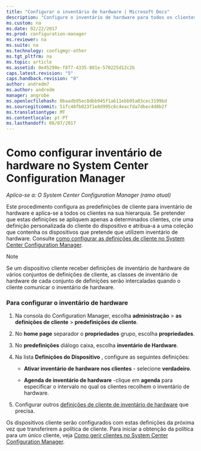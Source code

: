 ```yaml
---
title: "Configurar o inventário de hardware | Microsoft Docs"
description: "Configure o inventário de hardware para todos os clientes ou para uma coleção no System Center Configuration Manager."
ms.custom: na
ms.date: 02/22/2017
ms.prod: configuration-manager
ms.reviewer: na
ms.suite: na
ms.technology: configmgr-other
ms.tgt_pltfrm: na
ms.topic: article
ms.assetid: 0e45290e-f8f7-4335-801e-570225d12c2b
caps.latest.revision: "5"
caps.handback.revision: "0"
author: andredm7
ms.author: andredm
manager: angrobe
ms.openlocfilehash: 0baadb95ec8dbb945f1a611ebb95a03cec3199bd
ms.sourcegitcommit: 51fc48fb023f1e8d995c6c4eacfda7dbec4d0b2f
ms.translationtype: MT
ms.contentlocale: pt-PT
ms.lasthandoff: 08/07/2017
---
```

# <a name="how-to-configure-hardware-inventory-in-system-center-configuration-manager"></a>Como configurar inventário de hardware no System Center Configuration Manager

*Aplica-se a: O System Center Configuration Manager (ramo atual)*

Este procedimento configura as predefinições de cliente para inventário de hardware e aplica-se a todos os clientes na sua hierarquia. Se pretender que estas definições se apliquem apenas a determinados clientes, crie uma definição personalizada do cliente do dispositivo e atribua-a a uma coleção que contenha os dispositivos que pretende que utilizem inventário de hardware. Consulte [como configurar as definições de cliente no System Center Configuration Manager](../../../../core/clients/deploy/configure-client-settings.md).  

> [!NOTE]  
>  Se um dispositivo cliente receber definições de inventário de hardware de vários conjuntos de definições de cliente, as classes de inventário de hardware de cada conjunto de definições serão intercaladas quando o cliente comunicar o inventário de hardware.  

### <a name="to-configure-hardware-inventory"></a>Para configurar o inventário de hardware  

1.  Na consola do Configuration Manager, escolha **administração** > **as definições de cliente** > **predefinições de cliente**.  

4.  No **home page** separador o **propriedades** grupo, escolha **propriedades**.  

5.  No **predefinições** diálogo caixa, escolha **inventário de Hardware**.  

6.  Na lista **Definições do Dispositivo** , configure as seguintes definições:  

    -   **Ativar inventário de hardware nos clientes** - selecione **verdadeiro**.  

    -   **Agenda de inventário de hardware** -clique em **agenda** para especificar o intervalo no qual os clientes recolhem o inventário de hardware.  

7.  Configurar outros [definições de cliente de inventário de hardware](../../../../core/clients/deploy/about-client-settings.md#hardware-inventory) que precisa.  

Os dispositivos cliente serão configurados com estas definições da próxima vez que transferirem a política de cliente. Para iniciar a obtenção da política para um único cliente, veja [Como gerir clientes no System Center Configuration Manager](../../../../core/clients/manage/manage-clients.md).  

